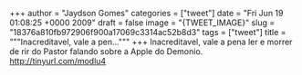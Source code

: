 
+++
author = "Jaydson Gomes"
categories = ["tweet"]
date = "Fri Jun 19 01:08:25 +0000 2009"
draft = false
image = "{TWEET_IMAGE}"
slug = "18376a810fb972906f900a17069c3314ac52b8d3"
tags = ["tweet"]
title = """Inacreditavel, vale a pen..."""
+++
Inacreditavel, vale a pena ler e morrer de rir do Pastor falando sobre a Apple do Demonio. http://tinyurl.com/modlu4
